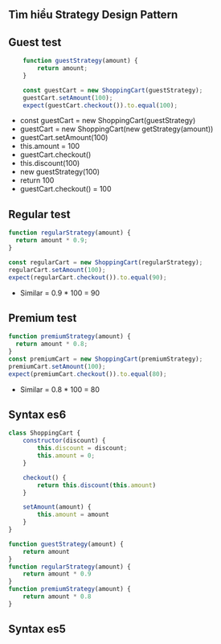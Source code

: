 ## Tìm hiểu Strategy Design Pattern

## Guest test
``` javascript
    function guestStrategy(amount) {
        return amount;
    }

    const guestCart = new ShoppingCart(guestStrategy);
    guestCart.setAmount(100);
    expect(guestCart.checkout()).to.equal(100);
```
- const guestCart = new ShoppingCart(guestStrategy)
- guestCart = new ShoppingCart(new getStrategy(amount))
- guestCart.setAmount(100)
- this.amount = 100
- guestCart.checkout()
- this.discount(100)
- new guestStrategy(100)
- return 100
- guestCart.checkout() = 100
## Regular test
``` javascript
function regularStrategy(amount) {
  return amount * 0.9;
}

const regularCart = new ShoppingCart(regularStrategy);
regularCart.setAmount(100);
expect(regularCart.checkout()).to.equal(90);
```
- Similar = 0.9 * 100 = 90
## Premium test
``` javascript
function premiumStrategy(amount) {
  return amount * 0.8;
}
const premiumCart = new ShoppingCart(premiumStrategy);
premiumCart.setAmount(100);
expect(premiumCart.checkout()).to.equal(80);
```
- Similar = 0.8 * 100 = 80
## Syntax es6
``` javascript
class ShoppingCart {
    constructor(discount) {
        this.discount = discount;
        this.amount = 0;
    }

    checkout() {
        return this.discount(this.amount)
    }

    setAmount(amount) {
        this.amount = amount
    }
}

function guestStrategy(amount) {
    return amount
}
function regularStrategy(amount) {
    return amount * 0.9
}
function premiumStrategy(amount) {
    return amount * 0.8
}
```
## Syntax es5
``` javascript
```